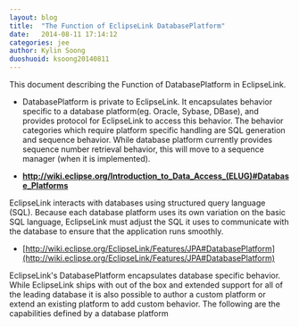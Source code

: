 ```yaml
---
layout: blog
title:  "The Function of EclipseLink DatabasePlatform"
date:   2014-08-11 17:14:12
categories: jee
author: Kylin Soong
duoshuoid: ksoong20140811
---
```


This document describing the Function of DatabasePlatform in EclipseLink.

* DatabasePlatform is private to EclipseLink. It encapsulates behavior specific to a database platform(eg. Oracle, Sybase, DBase), and provides protocol for EclipseLink to access this behavior. The behavior categories which require platform specific handling are SQL generation and sequence behavior. While database platform currently provides sequence number retrieval behavior, this will move to a sequence manager (when it is implemented).

* **http://wiki.eclipse.org/Introduction_to_Data_Access_(ELUG)#Database_Platforms**

 EclipseLink interacts with databases using structured query language (SQL). Because each database platform uses its own variation on the basic SQL language, EclipseLink must adjust the SQL it uses to communicate with the database to ensure that the application runs smoothly. 

* [http://wiki.eclipse.org/EclipseLink/Features/JPA#DatabasePlatform](http://wiki.eclipse.org/EclipseLink/Features/JPA#DatabasePlatform)

EclipseLink's DatabasePlatform encapsulates database specific behavior. While EclipseLink ships with out of the box and extended support for all of the leading database it is also possible to author a custom platform or extend an existing platform to add custom behavior. The following are the capabilities defined by a database platform
